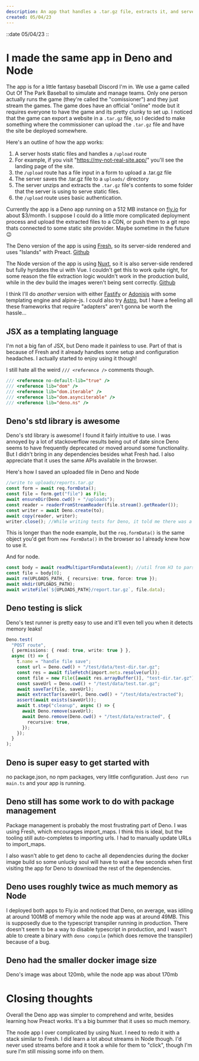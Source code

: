 ```yaml
---
description: An app that handles a .tar.gz file, extracts it, and serves the files within, all for a Baseball Discord server. 
created: 05/04/23
---
```


::date
05/04/23
::

# I made the same app in Deno and Node

The app is for a little fantasy baseball Discord I'm in. We use a game called Out Of The Park Baseball to simulate and manage teams. Only one person actually runs the game (they're called the "comissioner") and they just stream the games. The game does have an official "online" mode but it requires everyone to have the game and its pretty clunky to set up. I noticed that the game can export a website in a `.tar.gz` file, so I decided to make something where the commissioner can upload the `.tar.gz` file and have the site be deployed somewhere.

Here's an outline of how the app works:

1. A server hosts static files and handles a `/upload` route
  1. For example, if you visit "https://my-not-real-site.app/" you'll see the landing page of the site.
2. the `/upload` route has a file input in a form to upload a .tar.gz file
3. The server saves the .tar.gz file to a `uploads/` directory
4. The server unzips and extracts the `.tar.gz` file's contents to some folder that the server is using to serve static files.
5. the `/upload` route uses basic authentication.

Currently the app is a Deno app running on a 512 MB instance on [fly.io](https://fly.io) for about $3/month. I suppose I could do a little more complicated deployment process and upload the extracted files to a CDN, or push them to a git repo thats connected to some static site provider. Maybe sometime in the future 😉

The Deno version of the app is using [Fresh](https://fresh.deno.dev), so its server-side rendered and uses "Islands" with Preact.
[Github](https://github.com/Twitch0125/naba-upload)

The Node version of the app is using [Nuxt](https://nuxt.com), so it is also server-side rendered but fully hyrdates the ui with Vue. I couldn't get this to work quite right, for some reason the file extraction logic wouldn't work in the production build, while in the dev build the images weren't being sent correctly.
[Github](https://github.com/Twitch0125/naba-upload-nuxt)

I think I'll do *another* version with either [Fastify](https://fastify.io) or [Adonisjs](https://adonisjs.com) with some templating engine and alpine-js. I could also try [Astro](https://astro.build), but I have a feeling all these frameworks that require "adapters" aren't gonna be worth the hassle...
## JSX as a templating language

I'm not a big fan of JSX, but Deno made it painless to use. Part of that is because of Fresh and it already handles some setup and configuration headaches. I actually started to enjoy using it though!

I still hate all the weird `/// <reference />` comments though.

```typescript
/// <reference no-default-lib="true" />
/// <reference lib="dom" />
/// <reference lib="dom.iterable" />
/// <reference lib="dom.asynciterable" />
/// <reference lib="deno.ns" />
```

## Deno's std library is awesome

Deno's std library is awesome! I found it fairly intuitive to use. I was annoyed by a lot of stackoverflow results being out of date since Deno seems to have frequently deprecated or moved around some functionality. But I didn't bring in any dependencies besides what Fresh had.
I also appreciate that it uses the same APIs available in the browser.

Here's how I saved an uploaded file in Deno and Node

```typescript
//write to uploads/reports.tar.gz
const form = await req.formData();
const file = form.get("file") as File;
await ensureDir(Deno.cwd() + "/uploads");
const reader = readerFromStreamReader(file.stream().getReader());
const writer = await Deno.create(to);
await copy(reader, writer);
writer.close(); //While writing tests for Deno, it told me there was a leak here because I never did writer.close(). Cool!
```
This is longer than the node example, but the `req.formData()` is the same object you'd get from `new FormData()` in the browser so I already knew how to use it.

And for node.

```typescript
const body = await readMultipartFormData(event); //util from H3 to parse formData
const file = body[0];
await rm(UPLOADS_PATH, { recursive: true, force: true });
await mkdir(UPLOADS_PATH);
await writeFile(`${UPLOADS_PATH}/report.tar.gz`, file.data);
```

## Deno testing is slick

Deno's test runner is pretty easy to use and it'll even tell you when it detects memory leaks!

```typescript
Deno.test(
  "POST route",
  { permissions: { read: true, write: true } },
  async (t) => {
    t.name = "handle file save";
    const url = Deno.cwd() + "/test/data/test-dir.tar.gz";
    const res = await fileFetch(import.meta.resolve(url));
    const file = new File([await res.arrayBuffer()], "test-dir.tar.gz");
    const saveUrl = Deno.cwd() + "/test/data/test.tar.gz";
    await saveTar(file, saveUrl);
    await extractTar(saveUrl, Deno.cwd() + "/test/data/extracted");
    assert(await exists(saveUrl));
    await t.step("cleanup", async () => {
      await Deno.remove(saveUrl);
      await Deno.remove(Deno.cwd() + "/test/data/extracted", {
        recursive: true,
      });
    });
  }
);
```
## Deno is super easy to get started with 
no package.json, no npm packages, very little configuration. Just `deno run main.ts` and your app is running.


## Deno still has some work to do with package management

Package management is probably the most frustrating part of Deno. I was using Fresh, which encourages import_maps. I think this is ideal, but the tooling still auto-completes to importing urls. I had to manually update URLs to import_maps.

I also wasn't able to get deno to cache all dependencies during the docker image build so some unlucky soul will have to wait a few seconds when first visiting the app for Deno to download the rest of the dependencies.

## Deno uses roughly twice as much memory as Node
I deployed both apps to Fly.io and noticed that Deno, on average, was idiling at around 100MB of memory while the node app was at around 49MB. This is supposedly due to the typescript transpiler running in production. There doesn't seem to be a way to disable typescript in production, and I wasn't able to create a binary with `deno compile` (which does remove the transpiler) because of a bug.


## Deno had the smaller docker image size
Deno's image was about 120mb, while the node app was about 170mb


# Closing thoughts
Overall the Deno app was simpler to comprehend and write, besides learning how Preact works. It's a big bummer that it uses so much memory.

The node app I over complicated by using Nuxt. I need to redo it with a stack similar to Fresh. I did learn a lot about streams in Node though. I'd never used streams before and it took a while for them to "click", though I'm sure I'm still missing some info on them.